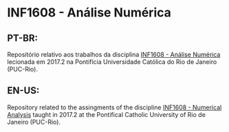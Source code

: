 # INF1608 - Análise Numérica

## PT-BR:
Repositório relativo aos trabalhos da disciplina [INF1608 - Análise Numérica](http://webserver2.tecgraf.puc-rio.br/~celes/inf1608.html)
lecionada em 2017.2 na Pontifícia Universidade Católica do Rio de Janeiro (PUC-Rio).

## EN-US:
Repository related to the assingments of the discipline [INF1608 - Numerical Analysis](http://webserver2.tecgraf.puc-rio.br/~celes/inf1608.html)
taught in 2017.2 at the Pontifical Catholic University of Rio de Janeiro (PUC-Rio).
